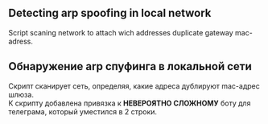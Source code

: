 ## Detecting arp spoofing in local network
Script scaning network to attach wich addresses duplicate gateway mac-adress. 
## Обнаружение arp спуфинга в локальной сети
Скрипт сканирует сеть, определяя, какие адреса дублируют mac-адрес шлюза.  
К скрипту добавлена привязка к **НЕВЕРОЯТНО СЛОЖНОМУ** боту для телеграма, который уместился в 2 строки.
